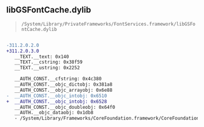 ## libGSFontCache.dylib

> `/System/Library/PrivateFrameworks/FontServices.framework/libGSFontCache.dylib`

```diff

-311.2.0.2.0
+311.2.0.3.0
   __TEXT.__text: 0x140
   __TEXT.__cstring: 0x38f59
   __TEXT.__ustring: 0x2252

   __AUTH_CONST.__cfstring: 0x4c380
   __AUTH_CONST.__objc_dictobj: 0x381a8
   __AUTH_CONST.__objc_arrayobj: 0x6e88
-  __AUTH_CONST.__objc_intobj: 0x6510
+  __AUTH_CONST.__objc_intobj: 0x6528
   __AUTH_CONST.__objc_doubleobj: 0x64f0
   __AUTH.__objc_dataobj: 0x1db8
   - /System/Library/Frameworks/CoreFoundation.framework/CoreFoundation

```
